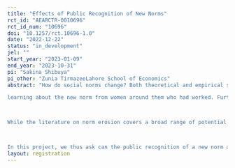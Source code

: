```yaml
---
title: "Effects of Public Recognition of New Norms"
rct_id: "AEARCTR-0010696"
rct_id_num: "10696"
doi: "10.1257/rct.10696-1.0"
date: "2022-12-22"
status: "in_development"
jel: ""
start_year: "2023-01-09"
end_year: "2023-10-31"
pi: "Sakina Shibuya"
pi_other: "Zunia TirmazeeLahore School of Economics"
abstract: "How do social norms change? Both theoretical and empirical studies have tackled this question. On the theoretical front, studies have found that group reputation (Tirole, 1996), leadership (Acemoglu and Jackson, 2014), and social tipping (Schelling, 1978) affect the persistence of norms and can facilitate such change. On the empirical front, while Alesina et al. (2011), Alesina et al. (2013), and Fernández and Fogli (2009) demonstrate the persistence and transmission of social norms around fertility and female labor force participation by examining second-generation migrants with diverse cultural backgrounds living in the United States, Olivetti et al. (2020); Fogli and Veldkamp (2011); Fernández (2013); Fernández et al. (2004) show the new norm of women’s employment in the U.S. has been promoted by people
learning about the new norm from women around them who had worked. Furthermore, recent experimental studies illustrate that a norm can be changed rather quickly by the endorsement of a new norm by a public figure Bursztyn et al. (2020a) and by informing people of their peers’ true beliefs about existing norms Bursztyn et al. (2020b).

While the literature on norm erosion covers a broad range of potential mechanisms of norm changes and is diverse in research methodologies, it currently lacks empirical evidence on the effects of the endorsement of new norms by authority figures on beliefs about norms and actual behaviors, especially among employers. This is an important addition to the literature, especially in a context where women’s employment is seen as a norm violation. Identifying an intervention that can change a set of norms that prevents women from participating in the formal labor market has a potentially important policy implication.

In this project, we thus ask can the public recognition of a new norm about female hiring by industry leaders change employers’ beliefs in the gender-restricting norms and their actual hiring of women?"
layout: registration
---
```


